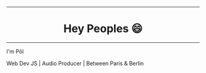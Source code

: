 <hr>
<h1 style="text-align:center;"> Hey Peoples 😄 </h1>
<hr>
<p>I'm Pōl</p>
<p>Web Dev JS | Audio Producer | Between Paris & Berlin</p>

<!--
**Polseznec/Polseznec** is a ✨ _special_ ✨ repository because its `README.md` (this file) appears on your GitHub profile.

Here are some ideas to get you started:

- 🔭 I’m currently working on ...
- 🌱 I’m currently learning ...
- 👯 I’m looking to collaborate on ...
- 🤔 I’m looking for help with ...
- 💬 Ask me about ...
- 📫 How to reach me: ...
- 😄 Pronouns: ...
- ⚡ Fun fact: ...
-->
